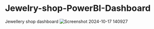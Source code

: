 # Jewelry-shop-PowerBI-Dashboard
Jewellery shop dashboard
![Screenshot 2024-10-17 140927](https://github.com/user-attachments/assets/c4e54980-3a86-4459-bc58-573eae55da5b)
